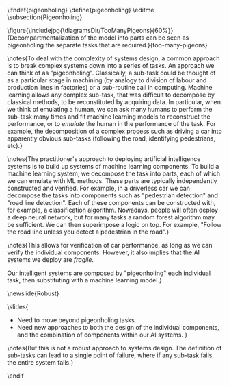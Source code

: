 \ifndef{pigeonholing}
\define{pigeonholing}
\editme
\subsection{Pigeonholing}

\figure{\includejpg{\diagramsDir/TooManyPigeons}{60%}}{Decompartmentalization of the model into parts can be seen as pigeonholing the separate tasks that are required.}{too-many-pigeons}

\notes{To deal with the complexity of systems design, a common approach is to break complex systems down into a series of tasks. An approach we can think of as "pigeonholing". Classically, a sub-task could be thought of as a particular stage in machining (by analogy to division of labour and production lines in factories) or a sub-routine call in computing. Machine learning allows any complex sub-task, that was difficult to decompose by classical methods, to be reconstituted by acquiring data. In particular, when we think of emulating a human, we can ask many humans to perform the sub-task many times and fit machine learning models to reconstruct the performance, or to *emulate* the human in the performance of the task. For example, the decomposition of a complex process such as driving a car into apparently obvious sub-tasks (following the road, identifying pedestrians, etc).}

\notes{The practitioner's approach to deploying artificial intelligence systems is to build up systems of machine learning components. To build a machine learning system, we decompose the task into parts, each of which we can emulate with ML methods. These parts are typically independently constructed and verified. For example, in a driverless car we can decompose the tasks into components such as "pedestrian detection" and "road line detection". Each of these components can be constructed with, for example, a classification algorithm. Nowadays, people will often deploy a deep neural network, but for many tasks a random forest algorithm may be sufficient. We can then superimpose a logic on top. For example, "Follow the road line unless you detect a pedestrian in the road".} 

\notes{This allows for verification of car performance, as long as we can verify the individual components. However, it also implies that the AI systems we deploy are *fragile*.

Our intelligent systems are composed by "pigeonholing" each individual task, then substituting with a machine learning model.}

\newslide{Robust}

\slides{
* Need to move beyond pigeonholing tasks.
* Need new approaches to both the design of the individual components, and the combination of components within our AI systems.
}

\notes{But this is not a robust approach to systems design. The definition of sub-tasks can lead to a single point of failure, where if any sub-task fails, the entire system fails.}

\endif
